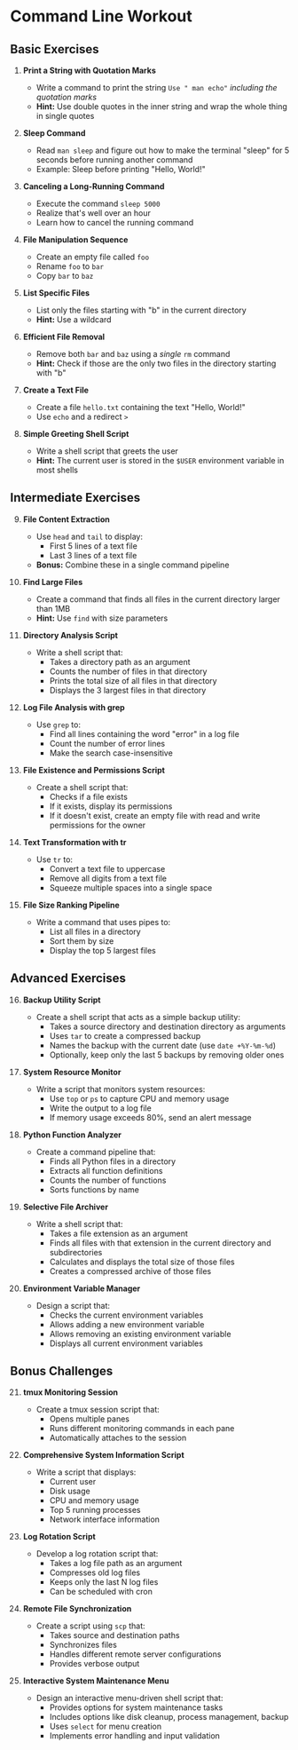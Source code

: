 # Command Line Workout

## Basic Exercises

1. **Print a String with Quotation Marks**
    - Write a command to print the string `Use " man echo"` _including the quotation marks_
    - **Hint:** Use double quotes in the inner string and wrap the whole thing in single quotes

2. **Sleep Command**
    - Read `man sleep` and figure out how to make the terminal "sleep" for 5 seconds before running another command
    - Example: Sleep before printing "Hello, World!"

3. **Canceling a Long-Running Command**
    - Execute the command `sleep 5000`
    - Realize that's well over an hour
    - Learn how to cancel the running command

4. **File Manipulation Sequence**
    - Create an empty file called `foo`
    - Rename `foo` to `bar`
    - Copy `bar` to `baz`

5. **List Specific Files**
    - List only the files starting with "b" in the current directory
    - **Hint:** Use a wildcard

6. **Efficient File Removal**
    - Remove both `bar` and `baz` using a _single_ `rm` command
    - **Hint:** Check if those are the only two files in the directory starting with "b"

7. **Create a Text File**
    - Create a file `hello.txt` containing the text "Hello, World!"
    - Use `echo` and a redirect `>`

8. **Simple Greeting Shell Script**
    - Write a shell script that greets the user
    - **Hint:** The current user is stored in the `$USER` environment variable in most shells

## Intermediate Exercises

9. **File Content Extraction**
    - Use `head` and `tail` to display:
        - First 5 lines of a text file
        - Last 3 lines of a text file
    - **Bonus:** Combine these in a single command pipeline

10. **Find Large Files**
    - Create a command that finds all files in the current directory larger than 1MB
    - **Hint:** Use `find` with size parameters

11. **Directory Analysis Script**
    - Write a shell script that:
        - Takes a directory path as an argument
        - Counts the number of files in that directory
        - Prints the total size of all files in that directory
        - Displays the 3 largest files in that directory

12. **Log File Analysis with grep**
    - Use `grep` to:
        - Find all lines containing the word "error" in a log file
        - Count the number of error lines
        - Make the search case-insensitive

13. **File Existence and Permissions Script**
    - Create a shell script that:
        - Checks if a file exists
        - If it exists, display its permissions
        - If it doesn't exist, create an empty file with read and write permissions for the owner

14. **Text Transformation with tr**
    - Use `tr` to:
        - Convert a text file to uppercase
        - Remove all digits from a text file
        - Squeeze multiple spaces into a single space

15. **File Size Ranking Pipeline**
    - Write a command that uses pipes to:
        - List all files in a directory
        - Sort them by size
        - Display the top 5 largest files

## Advanced Exercises

16. **Backup Utility Script**
    - Create a shell script that acts as a simple backup utility:
        - Takes a source directory and destination directory as arguments
        - Uses `tar` to create a compressed backup
        - Names the backup with the current date (use `date +%Y-%m-%d`)
        - Optionally, keep only the last 5 backups by removing older ones

17. **System Resource Monitor**
    - Write a script that monitors system resources:
        - Use `top` or `ps` to capture CPU and memory usage
        - Write the output to a log file
        - If memory usage exceeds 80%, send an alert message

18. **Python Function Analyzer**
    - Create a command pipeline that:
        - Finds all Python files in a directory
        - Extracts all function definitions
        - Counts the number of functions
        - Sorts functions by name

19. **Selective File Archiver**
    - Write a shell script that:
        - Takes a file extension as an argument
        - Finds all files with that extension in the current directory and subdirectories
        - Calculates and displays the total size of those files
        - Creates a compressed archive of those files

20. **Environment Variable Manager**
    - Design a script that:
        - Checks the current environment variables
        - Allows adding a new environment variable
        - Allows removing an existing environment variable
        - Displays all current environment variables

## Bonus Challenges

21. **tmux Monitoring Session**
    - Create a tmux session script that:
        - Opens multiple panes
        - Runs different monitoring commands in each pane
        - Automatically attaches to the session

22. **Comprehensive System Information Script**
    - Write a script that displays:
        - Current user
        - Disk usage
        - CPU and memory usage
        - Top 5 running processes
        - Network interface information

23. **Log Rotation Script**
    - Develop a log rotation script that:
        - Takes a log file path as an argument
        - Compresses old log files
        - Keeps only the last N log files
        - Can be scheduled with cron

24. **Remote File Synchronization**
    - Create a script using `scp` that:
        - Takes source and destination paths
        - Synchronizes files
        - Handles different remote server configurations
        - Provides verbose output

25. **Interactive System Maintenance Menu**
    - Design an interactive menu-driven shell script that:
        - Provides options for system maintenance tasks
        - Includes options like disk cleanup, process management, backup
        - Uses `select` for menu creation
        - Implements error handling and input validation
